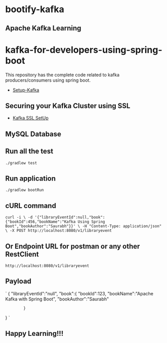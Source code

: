 # bootify-kafka

## Apache Kafka Learning

# kafka-for-developers-using-spring-boot

This repository has the complete code related to kafka producers/consumers using spring boot.



- [Setup-Kafka](https://github.com/saurabhshcs/apache-kafka-developer-guide/blob/main/README.md)

## Securing your Kafka Cluster using SSL

- [Kafka SSL SetUp](https://github.com/saurabhshcs/apache-kafka-developer-guide/blob/main/Kafka_Security_config.md)

## MySQL Database

## Run all the test 

`
./gradlew test
`

## Run application
`
./gradlew bootRun
`
## cURL command
`
curl -i \
-d '{"libraryEventId":null,"book":{"bookId":456,"bookName":"Kafka Using Spring Boot","bookAuthor":"Saurabh"}}' \
-H "Content-Type: application/json" \
-X POST http://localhost:8080/v1/libraryevent
`
## Or Endpoint URL for postman or any other RestClient
`
http://localhost:8080/v1/libraryevent
`
## Payload

`
{
	"libraryEventId":"null",
	"book":{
			"bookId":123,
			"bookName":"Apache Kafka with Spring Boot",
			"bookAuthor":"Saurabh"
	
			}
}
`

## Happy Learning!!!
